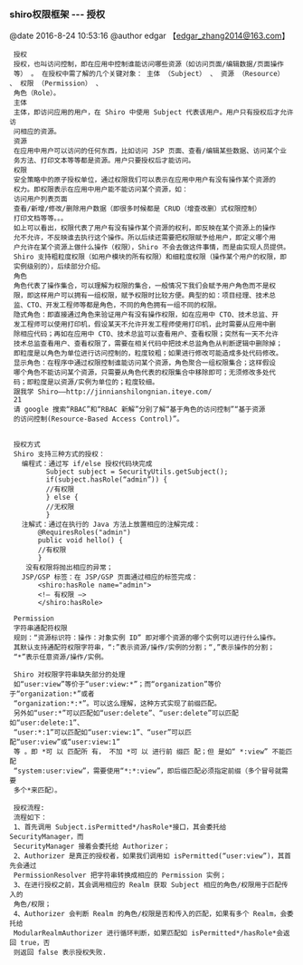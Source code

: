 ###  shiro权限框架 --- 授权 
@date 2016-8-24 10:53:16 @author edgar 【edgar_zhang2014@163.com】

     授权
     授权，也叫访问控制，即在应用中控制谁能访问哪些资源（如访问页面/编辑数据/页面操作
     等） 。 在授权中需了解的几个关键对象： 主体 （Subject） 、 资源 （Resource） 、 权限 （Permission） 、
     角色（Role）。
     主体
     主体，即访问应用的用户，在 Shiro 中使用 Subject 代表该用户。用户只有授权后才允许访
     问相应的资源。
     资源
     在应用中用户可以访问的任何东西，比如访问 JSP 页面、查看/编辑某些数据、访问某个业
     务方法、打印文本等等都是资源。用户只要授权后才能访问。
     权限
     安全策略中的原子授权单位，通过权限我们可以表示在应用中用户有没有操作某个资源的
     权力。即权限表示在应用中用户能不能访问某个资源，如：
     访问用户列表页面
     查看/新增/修改/删除用户数据（即很多时候都是 CRUD（增查改删）式权限控制）
     打印文档等等。。。
     如上可以看出，权限代表了用户有没有操作某个资源的权利，即反映在某个资源上的操作
     允不允许，不反映谁去执行这个操作。所以后续还需要把权限赋予给用户，即定义哪个用
     户允许在某个资源上做什么操作（权限），Shiro 不会去做这件事情，而是由实现人员提供。
     Shiro 支持粗粒度权限（如用户模块的所有权限）和细粒度权限（操作某个用户的权限，即
     实例级别的），后续部分介绍。
     角色
     角色代表了操作集合，可以理解为权限的集合，一般情况下我们会赋予用户角色而不是权
     限，即这样用户可以拥有一组权限，赋予权限时比较方便。典型的如：项目经理、技术总
     监、CTO、开发工程师等都是角色，不同的角色拥有一组不同的权限。
     隐式角色：即直接通过角色来验证用户有没有操作权限，如在应用中 CTO、技术总监、开
     发工程师可以使用打印机，假设某天不允许开发工程师使用打印机，此时需要从应用中删
     除相应代码；再如在应用中 CTO、技术总监可以查看用户、查看权限；突然有一天不允许
     技术总监查看用户、查看权限了，需要在相关代码中把技术总监角色从判断逻辑中删除掉；
     即粒度是以角色为单位进行访问控制的，粒度较粗；如果进行修改可能造成多处代码修改。
     显示角色：在程序中通过权限控制谁能访问某个资源，角色聚合一组权限集合；这样假设
     哪个角色不能访问某个资源，只需要从角色代表的权限集合中移除即可；无须修改多处代
     码；即粒度是以资源/实例为单位的；粒度较细。
     跟我学 Shiro——http://jinnianshilongnian.iteye.com/
     21
     请 google 搜索“RBAC”和“RBAC 新解”分别了解“基于角色的访问控制”“基于资源
     的访问控制(Resource-Based Access Control)”。


     授权方式
     Shiro 支持三种方式的授权：
       编程式：通过写 if/else 授权代码块完成
             Subject subject = SecurityUtils.getSubject();
             if(subject.hasRole(“admin”)) {
             //有权限
             } else {
             //无权限
             }
       注解式：通过在执行的 Java 方法上放置相应的注解完成：
           @RequiresRoles("admin")
           public void hello() {
           //有权限
           }
        没有权限将抛出相应的异常；
       JSP/GSP 标签：在 JSP/GSP 页面通过相应的标签完成：
           <shiro:hasRole name="admin">
           <!— 有权限 —>
           </shiro:hasRole>
           
     Permission
     字符串通配符权限
     规则：“资源标识符：操作：对象实例 ID” 即对哪个资源的哪个实例可以进行什么操作。
     其默认支持通配符权限字符串，“:”表示资源/操作/实例的分割；“,”表示操作的分割；
     “*”表示任意资源/操作/实例。
     
     Shiro 对权限字符串缺失部分的处理
     如“user:view”等价于“user:view:*”；而“organization”等价于“organization:*”或者
     “organization:*:*”。可以这么理解，这种方式实现了前缀匹配。
     另外如“user:*”可以匹配如“user:delete”、“user:delete”可以匹配如“user:delete:1”、
     “user:*:1”可以匹配如“user:view:1”、“user”可以匹配“user:view”或“user:view:1”
     等 。即 *可 以 匹配所 有， 不加 *可 以 进行前 缀匹 配；但 是如“ *:view” 不能匹 配
     “system:user:view”，需要使用“*:*:view”，即后缀匹配必须指定前缀（多个冒号就需要
     多个*来匹配）。
     
     授权流程:
     流程如下：
     1、首先调用 Subject.isPermitted*/hasRole*接口，其会委托给 SecurityManager，而
     SecurityManager 接着会委托给 Authorizer；
     2、Authorizer 是真正的授权者，如果我们调用如 isPermitted(“user:view”)，其首先会通过
     PermissionResolver 把字符串转换成相应的 Permission 实例；
     3、在进行授权之前，其会调用相应的 Realm 获取 Subject 相应的角色/权限用于匹配传入的
     角色/权限；
     4、Authorizer 会判断 Realm 的角色/权限是否和传入的匹配，如果有多个 Realm，会委托给
     ModularRealmAuthorizer 进行循环判断，如果匹配如 isPermitted*/hasRole*会返回 true，否
     则返回 false 表示授权失败.